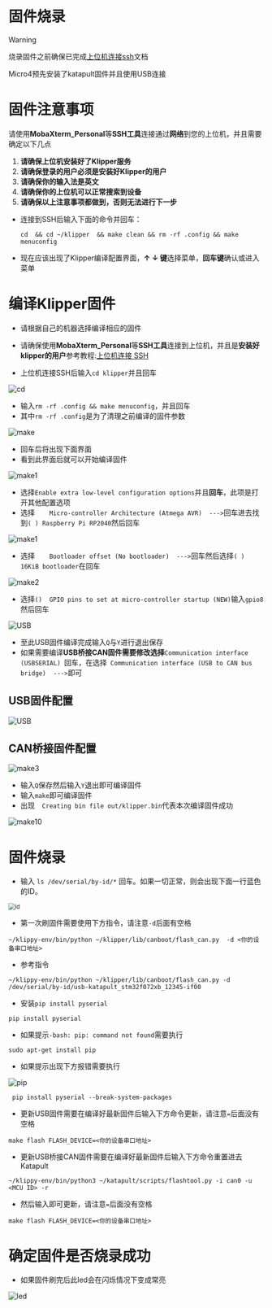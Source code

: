 # 固件烧录

> [!Warning]
>
> 烧录固件之前确保已完成[上位机连接ssh](introduction/conntossh.md "点击即可跳转")文档
>
> Micro4预先安装了katapult固件并且使用USB连接

# 固件注意事项

请使用**MobaXterm_Personal**等**SSH工具**连接通过**网络**到您的上位机，并且需要确定以下几点

1. **请确保上位机安装好了Klipper服务**
2. **请确保登录的用户必须是安装好Klipper的用户**
3. **请确保你的输入法是英文**
4. **请确保你的上位机可以正常搜索到设备**
5. **请确保以上注意事项都做到，否则无法进行下一步**



* 连接到SSH后输入下面的命令并回车：

     ```
     cd  && cd ~/klipper  && make clean && rm -rf .config && make menuconfig
     ```

* 现在应该出现了Klipper编译配置界面，**↑ ↓ 键**选择菜单，**回车键**确认或进入菜单

# 编译Klipper固件

* 请根据自己的机器选择编译相应的固件

* 请确保使用**MobaXterm_Personal**等**SSH工具**连接到上位机，并且是**安装好klipper的用户**参考教程:[上位机连接 SSH](https://mellow.klipper.cn/#/introduction/conntossh?id=通过wifi或者网线连接上位机)

* 上位机连接SSH后输入`cd klipper`并且回车

![cd](../../images/firmware/cd.png ":no-zooom")

* 输入`rm -rf .config && make menuconfig`，并且回车
* 其中`rm -rf .config`是为了清理之前编译的固件参数

![make](../../images/firmware/make.png ":no-zooom")

* 回车后将出现下面界面
* 看到此界面后就可以开始编译固件

![make1](../../images/firmware/make1.png ":no-zooom")

* 选择`Enable extra low-level configuration options`并且**回车**，此项是打开其他配置选项
* 选择`    Micro-controller Architecture (Atmega AVR)  --->`回车进去找到`( ) Raspberry Pi RP2040`然后回车

![make1](../../images/boards/fly_sb2040_v3/make1.png)



* 选择`    Bootloader offset (No bootloader)  --->`回车然后选择`( ) 16KiB bootloader`在回车

![make2](../../images/boards/fly_sb2040_v3/make2.png)

* 选择`()  GPIO pins to set at micro-controller startup (NEW)`输入`gpio8`然后回车

![USB](../../images/boards/fly_micro/usb.png)

* 至此USB固件编译完成输入`Q`与`Y`进行退出保存
* 如果需要编译**USB桥接CAN固件需要修改选择**`Communication interface (USBSERIAL) `回车，在选择` Communication interface (USB to CAN bus bridge)  --->`即可

<!-- tabs:start -->

## ****USB固件配置****

![USB](../../images/boards/fly_micro/usb.png)

## ****CAN桥接固件配置****
![make3](../../images/boards/fly_micro/can.png)

<!-- tabs:end -->

* 输入`Q`保存然后输入`Y`退出即可编译固件
* 输入`make`即可编译固件
* 出现`  Creating bin file out/klipper.bin`代表本次编译固件成功

![make10](../../images/boards/fly_sb2040_v3/make10.png)

# 固件烧录

* 输入 ``ls /dev/serial/by-id/*`` 回车。如果一切正常，则会出现下面一行蓝色的ID。

<img src="../../images/boards/fly_super8/id.png" alt="id" style="zoom:80%;" />

* 第一次刷固件需要使用下方指令，请注意`-d`后面有空格

```
~/klippy-env/bin/python ~/klipper/lib/canboot/flash_can.py  -d <你的设备串口地址>
```

* 参考指令

```
~/klippy-env/bin/python ~/klipper/lib/canboot/flash_can.py -d /dev/serial/by-id/usb-katapult_stm32f072xb_12345-if00
```

* 安装`pip install pyserial`

```
pip install pyserial
```

  * 如果提示`-bash: pip: command not found`需要执行

```
sudo apt-get install pip
```

* 如果提示出现下方报错需要执行

![pip](../../images/firmware/pip.png)

```
 pip install pyserial --break-system-packages
```

* 更新USB固件需要在编译好最新固件后输入下方命令更新，请注意`=`后面没有空格

```
make flash FLASH_DEVICE=<你的设备串口地址>
```

* 更新USB桥接CAN固件需要在编译好最新固件后输入下方命令重置进去Katapult

```
~/klippy-env/bin/python3 ~/katapult/scripts/flashtool.py -i can0 -u <MCU ID> -r
```

* 然后输入即可更新，请注意`=`后面没有空格

```
make flash FLASH_DEVICE=<你的设备串口地址>
```

# 确定固件是否烧录成功

* 如果固件刷完后此led会在闪烁情况下变成常亮

![led](../../images/boards/fly_micro/led.png)
